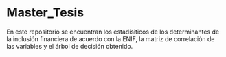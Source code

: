 # Master_Tesis
En este repositorio se encuentran los estadísiticos de los determinantes de la inclusión financiera de acuerdo con la ENIF, la matriz de correlación de las variables y el árbol de decisión obtenido.
